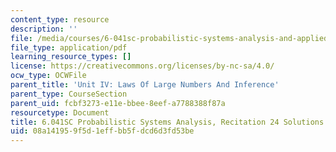 ```yaml
---
content_type: resource
description: ''
file: /media/courses/6-041sc-probabilistic-systems-analysis-and-applied-probability-fall-2013/08a141959f5d1effbb5fdcd6d3fd53be_MIT6_041SCF13_rec24_sol.pdf
file_type: application/pdf
learning_resource_types: []
license: https://creativecommons.org/licenses/by-nc-sa/4.0/
ocw_type: OCWFile
parent_title: 'Unit IV: Laws Of Large Numbers And Inference'
parent_type: CourseSection
parent_uid: fcbf3273-e11e-bbee-8eef-a7788388f87a
resourcetype: Document
title: 6.041SC Probabilistic Systems Analysis, Recitation 24 Solutions
uid: 08a14195-9f5d-1eff-bb5f-dcd6d3fd53be
---
```

